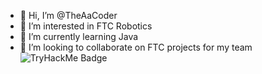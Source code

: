 - 👋 Hi, I’m @TheAaCoder
- 👀 I’m interested in FTC Robotics
- 🌱 I’m currently learning Java
- 💞️ I’m looking to collaborate on FTC projects for my team
![TryHackMe Badge](https://tryhackme.com/api/v2/badges/public-profile?userPublicId=3624643)
